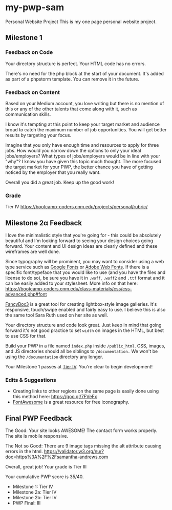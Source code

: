 # my-pwp-sam
Personal Website Project
This is my one page personal website project.

## Milestone 1

### Feedback on Code

Your directory structure is perfect. Your HTML code has no errors.

There's no need for the php block at the start of your document. It's added as part of a phpstorm template. You can remove it in the future.

### Feedback on Content

Based on your Medium account, you love writing but there is no mention of this or any of the other talents that come along with it, such as communication skills. 

I know it's tempting at this point to keep your target market and audience broad to catch the maximum number of job opportunities. You will get better results by targeting your focus.

Imagine that you only have enough time and resources to apply for three jobs. How would you narrow down the options to only your ideal jobs/employers? What types of jobs/employers would be in line with your "why"? I know you have given this topic much thought. The more focused the target market for your PWP, the better chance you have of getting noticed by the employer that you really want.

Overall you did a great job. Keep up the good work!

### Grade
Tier IV https://bootcamp-coders.cnm.edu/projects/personal/rubric/

## Milestone 2&alpha; Feedback
I love the minimalistic style that you're going for - this could be absolutely beautiful and I'm looking forward to seeing your design choices going forward. Your content and UI design ideas are clearly defined and these wireframes are well done.

Since typography will be prominent, you may want to consider using a web type service such as [Google Fonts](https://fonts.google.com/) or [Adobe Web Fonts](https://edgewebfonts.adobe.com/). If there is a specific font/typeface that you would like to use (and you have the files and license to do so), be sure you have it in `.woff`, `.woff2` and `.ttf` format and it can be easily added to your stylesheet. More info on that here: https://bootcamp-coders.cnm.edu/class-materials/css/css-advanced.php#font

[FancyBox3](http://fancyapps.com/fancybox/3/) is a great tool for creating lightbox-style image galleries. It's responsive, touch/swipe enabled and fairly easy to use. I believe this is also the same tool Sara Ruth used on her site as well.

Your directory structure and code look great. Just keep in mind that going forward it's not good practice to set `width` on images in the HTML, but best to use CSS for that. 

Build your PWP in a file named `index.php` inside `/public_html`. CSS, images, and JS directories should all be siblings to `/documentation.` We won't be using the `/documentation` directory any longer.

Your Milestone 1 passes at [Tier IV](https://bootcamp-coders.cnm.edu/projects/personal/rubric/). You're clear to begin development! 

### Edits &amp; Suggestions
- Creating links to other regions on the same page is easily done using this method here: https://goo.gl/7FVeFx
- [FontAwesome](https://fontawesome.com/) is a great resource for free iconography.


## Final PWP Feedback

The Good:
Your site looks AWESOME!
The contact form works properly.  
The site is mobile responsive. 

The Not so Good:
There are 9 image tags missing the alt attribute causing errors  in the html.
https://validator.w3.org/nu/?doc=https%3A%2F%2Fsamantha-andrews.com

Overall, great job!
Your grade is Tier III

Your cumulative PWP score is 35/40.

- Milestone 1: Tier IV
- Milestone 2a: Tier IV
- Milestone 2b: Tier IV
- PWP Final: III
